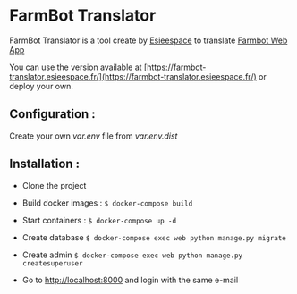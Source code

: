 # FarmBot Translator

FarmBot Translator is a tool create by [Esieespace](https://esieespace.fr) to translate [Farmbot Web App](https://github.com/FarmBot/Farmbot-Web-App)

You can use the version available at [https://farmbot-translator.esieespace.fr/](https://farmbot-translator.esieespace.fr/) or deploy your own.
## Configuration :
Create your own _var.env_ file from _var.env.dist_

## Installation :

- Clone the project

- Build docker images : `$ docker-compose build`

- Start containers : `$ docker-compose up -d`

- Create database `$ docker-compose exec web python manage.py migrate` 

- Create admin `$ docker-compose exec web python manage.py createsuperuser` 

- Go to [http://localhost:8000](http://localhost:8000) and login with the same e-mail